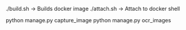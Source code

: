 ./build.sh -> Builds docker image
./attach.sh -> Attach to docker shell

python manage.py capture_image
python manage.py ocr_images

